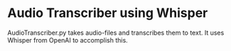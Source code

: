 # Audio Transcriber using Whisper
AudioTranscriber.py takes audio-files and transcribes them to text.
It uses Whisper from OpenAI to accomplish this.